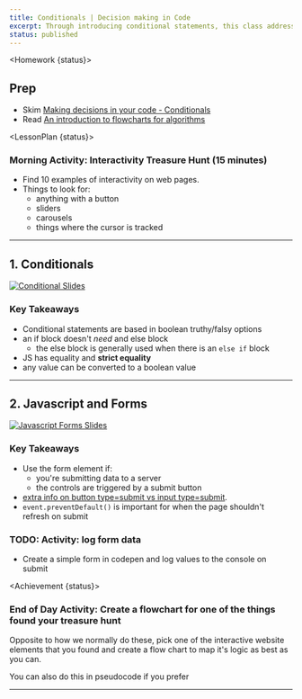 ```yaml
---
title: Conditionals | Decision making in Code
excerpt: Through introducing conditional statements, this class addresses flowcharting and how it maps algorithmic thinking.
status: published
---
```


<script>
	import Homework from "$lib/components/Homework.svelte";
	import LessonPlan from "$lib/components/LessonPlan.svelte";
	import Achievement from "$lib/components/Achievement.svelte";
</script>

<Homework {status}>

<h2>Prep</h2>

- Skim [Making decisions in your code - Conditionals](https://developer.mozilla.org/en-US/docs/Learn/JavaScript/Building_blocks/conditionals)
- Read [An introduction to flowcharts for algorithms](https://www.geeksforgeeks.org/an-introduction-to-flowcharts/)

</Homework>

<LessonPlan {status}>

### Morning Activity: Interactivity Treasure Hunt (15 minutes)

- Find 10 examples of interactivity on web pages.
- Things to look for:
  - anything with a button
  - sliders
  - carousels
  - things where the cursor is tracked

<!--
<a href="https://gist.github.com/lilyx13/423ffbe6e8da87497b134985ba90ab15">
  <h3>Instructions Link</h3>
  <img src="/images/qr-codes/algorithm-activity.png" alt="activity qr code" class="w-48">
</a>
-->

---

<h2>1. Conditionals</h2>

[![Conditional Slides](/images/slides/cpnt-262/js-conditional-code.png)](/slides/cpnt-262/js-conditional-code)

### Key Takeaways

- Conditional statements are based in boolean truthy/falsy options
- an if block doesn't _need_ and else block
  - the else block is generally used when there is an `else if` block
- JS has equality and **strict equality**
- any value can be converted to a boolean value

---

<h2>2. Javascript and Forms</h2>

[![Javascript Forms Slides](/images/slides/cpnt-262/js-forms.png)](/slides/cpnt-262/js-forms)

### Key Takeaways

- Use the form element if:
  - you're submitting data to a server
  - the controls are triggered by a submit button
- [extra info on button type=submit vs input type=submit](https://html.com/attributes/button-type/#:~:text=Both%20%3Cbutton%20type%3D%22submit,it%20is%20a%20null%20element).
- `event.preventDefault()` is important for when the page shouldn't refresh on submit

### TODO: Activity: log form data

- Create a simple form in codepen and log values to the console on submit

</LessonPlan>

<Achievement {status}>

### End of Day Activity: Create a flowchart for one of the things found your treasure hunt

Opposite to how we normally do these, pick one of the interactive website elements that you found and create a flow chart to map it's logic as best as you can.

You can also do this in pseudocode if you prefer

<!--
- **Focus**: Prioritize coding with [conditional logic](https://developer.mozilla.org/en-US/docs/Learn/JavaScript/Building_blocks/conditionals). Traditional if/else or ternary operators work depending on context
- Suggestion: map a decision from the morning activity in an if/else block

<a href="https://gist.github.com/lilyx13/c81f1e72f83586efcd97206b806fd494">
  <h3>Instructions Link</h3>
  <img src="/images/qr-codes/algorithm-followup-activity.png" alt="activity qr code" class="w-48">
</a>
-->

---

</Achievement>
